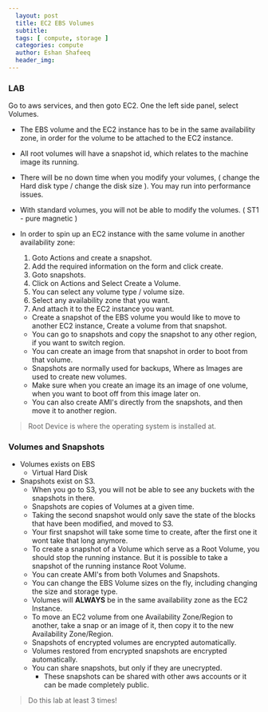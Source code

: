 ```yaml
---
  layout: post
  title: EC2 EBS Volumes
  subtitle: 
  tags: [ compute, storage ]
  categories: compute
  author: Eshan Shafeeq
  header_img: 
---
```

### LAB

Go to aws services, and then goto EC2. One the left side panel, select Volumes.

* The EBS volume and the EC2 instance has to be in the same availability zone, in order for the volume to be attached to the EC2 instance.
* All root volumes will have a snapshot id, which relates to the machine image its running.
* There will be no down time when you modify your volumes, ( change the Hard disk type / change the disk size ). You may run into performance issues.
* With standard volumes, you will not be able to modify the volumes. ( ST1 - pure magnetic )
* In order to spin up an EC2 instance with the same volume in another availability zone:
    1. Goto Actions and create a snapshot.
    2. Add the required information on the form and click create.
    3. Goto snapshots.
    4. Click on Actions and Select Create a Volume.
    5. You can select any volume type / volume size.
    6. Select any availability zone that you want.
    7. And attach it to the EC2 instance you want.

    * Create a snapshot of the EBS volume you would like to move to another EC2 instance, Create a volume from that snapshot.
    * You can go to snapshots and copy the snapshot to any other region, if you want to switch region.
    * You can create an image from that snapshot in order to boot from that volume.
    * Snapshots are normally used for backups, Where as Images are used to create new volumes.
    * Make sure when you create an image its an image of one volume, when you want to boot off from this image later on.
    * You can also create AMI's directly from the snapshots, and then move it to another region.

> Root Device is where the operating system is installed at.

### Volumes and Snapshots
* Volumes exists on EBS
    * Virtual Hard Disk
* Snapshots exist on S3.
    * When you go to S3, you will not be able to see any buckets with the snapshots in there.
    * Snapshots are copies of Volumes at a given time.
    * Taking the second snapshot would only save the state of the blocks that have been modified, and moved to S3.
    * Your first snapshot will take some time to create, after the first one it wont take that long anymore.
    * To create a snapshot of a Volume which serve as a Root Volume, you should stop the running instance. But it is possible to take a snapshot of the running instance Root Volume.
    * You can create AMI's from both Volumes and Snapshots.
    * You can change the EBS Volume sizes on the fly, including changing the size and storage type.
    * Volumes will **ALWAYS** be in the same availability zone as the EC2 Instance.
    * To move an EC2 volume from one Availability Zone/Region to another, take a snap or an image of it, then copy it to the new Availability Zone/Region.
    * Snapshots of encrypted volumes are encrypted automatically.
    * Volumes restored from encrypted snapshots are encrypted automatically.
    * You can share snapshots, but only if they are unecrypted.
        * These snapshots can be shared with other aws accounts or it can be made completely public.

> Do this lab at least 3 times!

    
